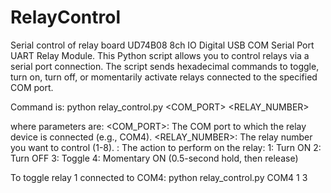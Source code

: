 # RelayControl
Serial control of relay board UD74B08 8ch IO Digital USB COM Serial Port UART Relay Module.
This Python script allows you to control relays via a serial port connection. The script sends hexadecimal commands to toggle, turn on, turn off, or momentarily activate relays connected to the specified COM port.

Command is:
python relay_control.py <COM_PORT> <RELAY_NUMBER> <ACTION>

where parameters are:
<COM_PORT>: The COM port to which the relay device is connected (e.g., COM4).
<RELAY_NUMBER>: The relay number you want to control (1-8).
<ACTION>: The action to perform on the relay:
1: Turn ON
2: Turn OFF
3: Toggle
4: Momentary ON (0.5-second hold, then release)


To toggle relay 1 connected to COM4:
python relay_control.py COM4 1 3


